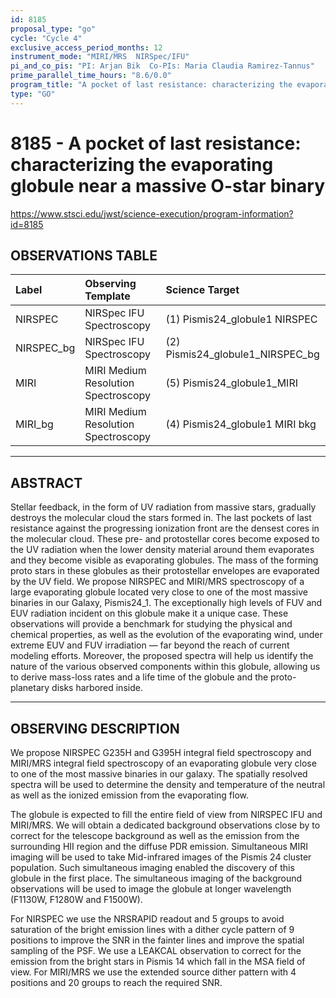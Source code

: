 ```yaml
---
id: 8185
proposal_type: "go"
cycle: "Cycle 4"
exclusive_access_period_months: 12
instrument_mode: "MIRI/MRS  NIRSpec/IFU"
pi_and_co_pis: "PI: Arjan Bik  Co-PIs: Maria Claudia Ramirez-Tannus"
prime_parallel_time_hours: "8.6/0.0"
program_title: "A pocket of last resistance: characterizing the evaporating globule near a massive O-star binary"
type: "GO"
---
```

# 8185 - A pocket of last resistance: characterizing the evaporating globule near a massive O-star binary
https://www.stsci.edu/jwst/science-execution/program-information?id=8185
## OBSERVATIONS TABLE
| Label          | Observing Template                | Science Target                     |
| :------------- | :-------------------------------- | :--------------------------------- |
| NIRSPEC        | NIRSpec IFU Spectroscopy          | (1) Pismis24_globule1 NIRSPEC      |
| NIRSPEC_bg     | NIRSpec IFU Spectroscopy          | (2) Pismis24_globule1_NIRSPEC_bg   |
| MIRI           | MIRI Medium Resolution Spectroscopy | (5) Pismis24_globule1_MIRI         |
| MIRI_bg        | MIRI Medium Resolution Spectroscopy | (4) Pismis24_globule1 MIRI bkg     |

---

## ABSTRACT

Stellar feedback, in the form of UV radiation from massive stars, gradually destroys the molecular cloud the stars formed in. The last pockets of last resistance against the progressing ionization front are the densest cores in the molecular cloud. These pre- and protostellar cores become exposed to the UV radiation when the lower density material around them evaporates and they become visible as evaporating globules. The mass of the forming proto stars in these globules as their protostellar envelopes are evaporated by the UV field. We propose NIRSPEC and MIRI/MRS spectroscopy of a large evaporating globule located very close to one of the most massive binaries in our Galaxy, Pismis24_1. The exceptionally high levels of FUV and EUV radiation incident on this globule make it a unique case. These observations will provide a benchmark for studying the physical and chemical properties, as well as the evolution of the evaporating wind, under extreme EUV and FUV irradiation — far beyond the reach of current modeling efforts. Moreover, the proposed spectra will help us identify the nature of the various observed components within this globule, allowing us to derive mass-loss rates and a life time of the globule and the proto-planetary disks harbored inside.

---

## OBSERVING DESCRIPTION

We propose NIRSPEC G235H and G395H integral field spectroscopy and MIRI/MRS integral field spectroscopy of an evaporating globule very close to one of the most massive binaries in our galaxy. The spatially resolved spectra will be used to determine the density and temperature of the neutral as well as the ionized emission from the evaporating flow.

The globule is expected to fill the entire field of view from NIRSPEC IFU and MIRI/MRS. We will obtain a dedicated background observations close by to correct for the telescope background as well as the emission from the surrounding HII region and the diffuse PDR emission. Simultaneous MIRI imaging will be used to take Mid-infrared images of the Pismis 24 cluster population. Such simultaneous imaging enabled the discovery of this globule in the first place. The simultaneous imaging of the background observations will be used to image the globule at longer wavelength (F1130W, F1280W and F1500W).

For NIRSPEC we use the NRSRAPID readout and 5 groups to avoid saturation of the bright emission lines with a dither cycle pattern of 9 positions to improve the SNR in the fainter lines and improve the spatial sampling of the PSF. We use a LEAKCAL observation to correct for the emission from the bright stars in Pismis 14 which fall in the MSA field of view. For MIRI/MRS we use the extended source dither pattern with 4 positions and 20 groups to reach the required SNR.